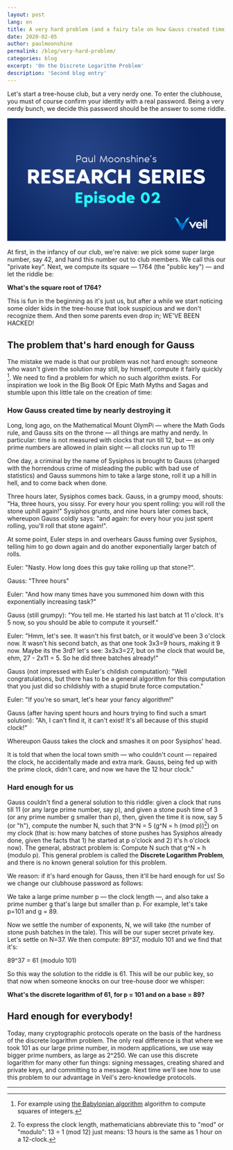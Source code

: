 ```yaml
---
layout: post
lang: en
title: A very hard problem (and a fairy tale on how Gauss created time)
date: 2020-02-05
author: paulmoonshine
permalink: /blog/very-hard-problem/
categories: blog
excerpt: 'On the Discrete Logarithm Problem'
description: 'Second blog entry'
---
```


Let's start a tree-house club, but a very nerdy one. To enter the clubhouse, you must of course confirm your identity with a real password. Being a very nerdy bunch, we decide this password should be the answer to some riddle.

![](/uploads/blog/2020-02-05-paul.png)

At first, in the infancy of our club, we're naive: we pick some super large number, say 42, and hand this number out to club members. We call this our "private key". Next, we compute its square — 1764 (the "public key") — and let the riddle be:

**What's the square root of 1764?**

This is fun in the beginning as it's just us, but after a while we start noticing some older kids in the tree-house that look suspicious and we don't recognize them. And then some parents even drop in; WE'VE BEEN HACKED!

## The problem that's hard enough for Gauss

The mistake we made is that our problem was not hard enough: someone who wasn't given the solution may still, by himself, compute it fairly quickly [^1]. We need to find a problem for which no such algorithm exists. For inspiration we look in the Big Book Of Epic Math Myths and Sagas and stumble upon this little tale on the creation of time:

### How Gauss created time by nearly destroying it

Long, long ago, on the Mathematical Mount OlymPi — where the Math Gods rule, and Gauss sits on the throne — all things are mathy and nerdy. In particular: time is not measured with clocks that run till 12, but — as only prime numbers are allowed in plain sight — all clocks run up to 11!

One day, a criminal by the name of Sysiphos is brought to Gauss (charged with the horrendous crime of misleading the public with bad use of statistics) and Gauss summons him to take a large stone, roll it up a hill in hell, and to come back when done.

Three hours later, Sysiphos comes back. Gauss, in a grumpy mood, shouts: "Ha, three hours, you sissy. For every hour you spent rolling: you will roll the stone uphill again!" Sysiphos grunts, and nine hours later comes back, whereupon Gauss coldly says: "and again: for every hour you just spent rolling, you'll roll that stone again!".

At some point, Euler steps in and overhears Gauss fuming over Sysiphos, telling him to go down again and do another exponentially larger batch of rolls.

Euler: "Nasty. How long does this guy take rolling up that stone?".

Gauss: "Three hours"

Euler: "And how many times have you summoned him down with this exponentially increasing task?"

Gauss (still grumpy): "You tell me. He started his last batch at 11 o'clock. It's 5 now, so you should be able to compute it yourself."

Euler: "Hmm, let's see. It wasn't his first batch, or it would've been 3 o'clock now. It wasn't his second batch, as that one took 3x3=9 hours, making it 9 now. Maybe its the 3rd? let's see: 3x3x3=27, but on the clock that would be, ehm, 27 - 2x11 = 5. So he did three batches already!"

Gauss (not impressed with Euler's childish computation): "Well congratulations, but there has to be a general algorithm for this computation that you just did so childishly with a stupid brute force computation."

Euler: "If you're so smart, let's hear your fancy algorithm!"

Gauss (after having spent hours and hours trying to find such a smart solution): "Ah, I can't find it, it can't exist! It's all because of this stupid clock!"

Whereupon Gauss takes the clock and smashes it on poor Sysiphos' head.

It is told that when the local town smith — who couldn't count — repaired the clock, he accidentally made and extra mark. Gauss, being fed up with the prime clock, didn't care, and now we have the 12 hour clock."

### Hard enough for us

Gauss couldn't find a general solution to this riddle: given a clock that runs till 11 (or any large prime number, say p), and given a stone push time of 3 (or any prime number g smaller than p), then, given the time it is now, say 5 (or "h"), compute the number N, such that 3^N = 5 (g^N = h (mod p))[^2]) on my clock (that is: how many batches of stone pushes has Sysiphos already done, given the facts that 1) he started at p o'clock and 2) it's h o'clock now). The general, abstract problem is: Compute N such that g^N = h (modulo p). This general problem is called the **Discrete Logarithm Problem**, and there is no known general solution for this problem.

We reason: if it's hard enough for Gauss, then it'll be hard enough for us! So we change our clubhouse password as follows:

We take a large prime number p — the clock length —, and also take a prime number g that's large but smaller than p. For example, let's take p=101 and g = 89.

Now we settle the number of exponents, N, we will take (the number of stone push batches in the tale). This will be our super secret private key. Let's settle on N=37. We then compute: 89^37, modulo 101 and we find that it's:

89^37 = 61 (modulo 101)

So this way the solution to the riddle is 61. This will be our public key, so that now when someone knocks on our tree-house door we whisper:

**What's the discrete logarithm of 61, for p = 101 and on a base = 89?**

## Hard enough for everybody!

Today, many cryptographic protocols operate on the basis of the hardness of the discrete logarithm problem. The only real difference is that where we took 101 as our large prime number, in modern applications, we use way bigger prime numbers, as large as 2^250. We can use this discrete logarithm for many other fun things: signing messages, creating shared and private keys, and committing to a message. Next time we'll see how to use this problem to our advantage in Veil's zero-knowledge protocols.


---

[^1]: For example using [the Babylonian algorithm](https://en.wikipedia.org/wiki/Methods_of_computing_square_roots#Babylonian_method) algorithm to compute squares of integers.

[^2]: To express the clock length, mathematicians abbreviate this to "mod" or "modulo": 13 = 1 (mod 12) just means: 13 hours is the same as 1 hour on a 12-clock.
